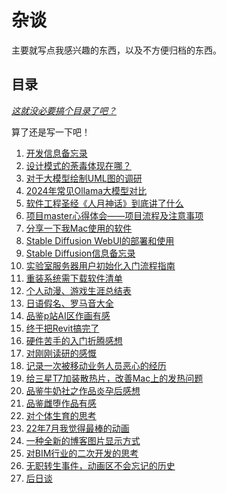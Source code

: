 # 杂谈

主要就写点我感兴趣的东西，以及不方便归档的东西。

## 目录

_<u>这就没必要搞个目录了吧？</u>_

算了还是写一下吧！

[//]: # (0. [16形人格测试+政治倾向测试]&#40;./16形人格测试+政治倾向测试.md&#41;)

1. [开发信息备忘录](./开发信息备忘录.md)
2. [设计模式的荼毒体现在哪？](./设计模式的荼毒体现在哪.md)
3. [对于大模型绘制UML图的调研](./对于大模型绘制UML图的调研.md)
4. [2024年常见Ollama大模型对比](./2024年常见Ollama大模型对比.md)
5. [软件工程圣经《人月神话》到底讲了什么](./软件工程圣经《人月神话》到底讲了什么.md)
6. [项目master心得体会——项目流程及注意事项](./项目master心得体会——项目流程及注意事项.md)
7. [分享一下我Mac使用的软件](./分享一下我Mac使用的软件.md)
8. [Stable Diffusion WebUI的部署和使用](./Stable%20Diffusion%20WebUI的部署和使用.md)
9. [Stable Diffusion信息备忘录](./Stable%20Diffusion信息备忘录.md)
10. [实验室服务器用户初始化入门流程指南](./实验室服务器用户初始化入门流程指南.md)
11. [重装系统需下载软件清单](./重装系统需下载软件清单.md)
12. [个人动漫、游戏生涯总结表](./个人动漫、游戏生涯总结表.md)
13. [日语假名、罗马音大全](./日语假名、罗马音大全.md)
14. [品鉴p站AI区作画有感](./品鉴p站AI区作画有感.md)
15. [终于把Revit搞完了](./终于把Revit搞完了.md)
16. [硬件苦手的入门折腾感想](./硬件苦手的入门折腾感想.md)
17. [对刚刚读研的感慨](./对刚刚读研的感慨.md)
18. [记录一次被移动业务人员恶心的经历](./记录一次被移动业务人员恶心的经历.md)
19. [给三星T7加装散热片，改善Mac上的发热问题](./给三星T7加装散热片，改善Mac上的发热问题.md)
20. [品鉴牛奶社之作品炎孕后感想](./品鉴牛奶社之作品炎孕后感想.md)
21. [品鉴雌堕作品有感](./品鉴雌堕作品有感.md)
22. [对个体生育的思考](./对个体生育的思考.md)
23. [22年7月我觉得最棒的动画](./22年7月我觉得最棒的动画.md)
24. [一种全新的博客图片显示方式](./一种全新的博客图片显示方式.md)
25. [对BIM行业的二次开发的思考](./对BIM行业的二次开发的思考.md)
26. [无职转生事件，动画区不会忘记的历史](./无职转生事件，动画区不会忘记的历史.md)
27. [后日谈](./后日谈/index.md)